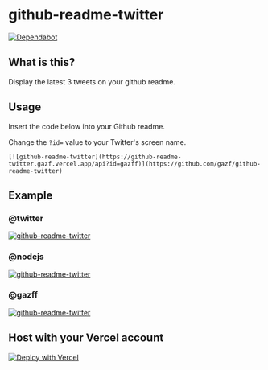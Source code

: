 # github-readme-twitter
[![Dependabot](https://badgen.net/badge/Dependabot/enabled/green?icon=dependabot)](https://dependabot.com/)

## What is this?
Display the latest 3 tweets on your github readme.

## Usage
Insert the code below into your Github readme.

Change the `?id=` value to your Twitter's screen name.
```
[![github-readme-twitter](https://github-readme-twitter.gazf.vercel.app/api?id=gazff)](https://github.com/gazf/github-readme-twitter)
```

## Example
### @twitter
[![github-readme-twitter](https://github-readme-twitter.gazf.vercel.app/api?id=twitter)](https://github.com/gazf/github-readme-twitter)

### @nodejs
[![github-readme-twitter](https://github-readme-twitter.gazf.vercel.app/api?id=nodejs)](https://github.com/gazf/github-readme-twitter)

### @gazff
[![github-readme-twitter](https://github-readme-twitter.gazf.vercel.app/api?id=gazff)](https://github.com/gazf/github-readme-twitter)

## Host with your Vercel account
[![Deploy with Vercel](https://vercel.com/button)](https://vercel.com/import/git?s=https%3A%2F%2Fgithub.com%2Fgazf%2Fgithub-readme-twitter)
